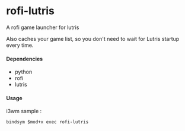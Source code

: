 # rofi-lutris

A rofi game launcher for lutris

Also caches your game list, so you don't need to wait for Lutris startup every time.

#### Dependencies
* python
* rofi
* lutris

#### Usage
i3wm sample :
```
bindsym $mod+x exec rofi-lutris
```
